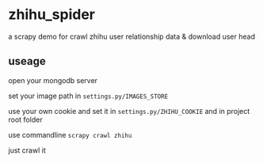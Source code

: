 # zhihu_spider
a scrapy demo for crawl zhihu user relationship data &amp; download user head

## useage
  open your mongodb server
  
  set your image path in `settings.py/IMAGES_STORE`
  
  use your own cookie and set it in `settings.py/ZHIHU_COOKIE` and in project root folder
  
  use commandline `scrapy crawl zhihu` 
  
  just crawl it
  
